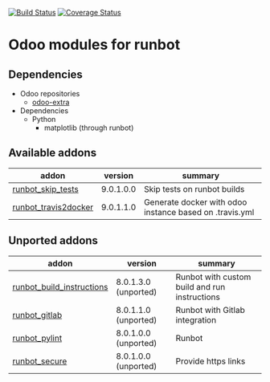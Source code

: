 [![Build Status](https://travis-ci.org/OCA/runbot-addons.svg?branch=9.0)](https://travis-ci.org/OCA/runbot-addons)
[![Coverage Status](https://coveralls.io/repos/OCA/runbot-addons/badge.svg?branch=9.0&service=github)](https://coveralls.io/github/OCA/runbot-addons?branch=9.0)

Odoo modules for runbot
========================

Dependencies
------------
* Odoo repositories
     * [odoo-extra](https://github.com/odoo/odoo-extra)
* Dependencies
     * Python
         * matplotlib (through runbot)

[//]: # (addons)
Available addons
----------------
addon | version | summary
--- | --- | ---
[runbot_skip_tests](runbot_skip_tests/) | 9.0.1.0.0 | Skip tests on runbot builds
[runbot_travis2docker](runbot_travis2docker/) | 9.0.1.1.0 | Generate docker with odoo instance based on .travis.yml

Unported addons
---------------
addon | version | summary
--- | --- | ---
[runbot_build_instructions](runbot_build_instructions/) | 8.0.1.3.0 (unported) | Runbot with custom build and run instructions
[runbot_gitlab](runbot_gitlab/) | 8.0.1.1.0 (unported) | Runbot with Gitlab integration
[runbot_pylint](runbot_pylint/) | 8.0.1.0.0 (unported) | Runbot
[runbot_secure](runbot_secure/) | 8.0.1.0.0 (unported) | Provide https links

[//]: # (end addons)
